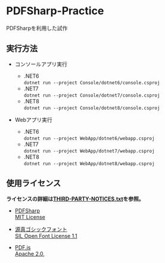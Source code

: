 # PDFSharp-Practice
PDFSharpを利用した試作

## 実行方法
* コンソールアプリ実行
  * .NET6  
    ```dotnet run --project Console/dotnet6/console.csproj```
  * .NET7  
    ```dotnet run --project Console/dotnet7/console.csproj```
  * .NET8  
    ```dotnet run --project Console/dotnet8/console.csproj```

* Webアプリ実行
  * .NET6  
    ```dotnet run --project WebApp/dotnet6/webapp.csproj```
  * .NET7  
    ```dotnet run --project WebApp/dotnet7/webapp.csproj```
  * .NET8  
    ```dotnet run --project WebApp/dotnet8/webapp.csproj```

## 使用ライセンス
**ライセンスの詳細は[THIRD-PARTY-NOTICES.txt](THIRD-PARTY-NOTICES.txt)を参照。**
* [PDFSharp](https://www.nuget.org/packages/PDFsharp)  
  [MIT License](https://docs.pdfsharp.net/General/License.html)

* [源真ゴシックフォント](http://jikasei.me/font/genshin/)  
  [SIL Open Font License 1.1](http://jikasei.me/info/license.html)

* [PDF.js](https://mozilla.github.io/pdf.js/)  
  [Apache 2.0,](https://github.com/mozilla/pdf.js/blob/master/LICENSE)